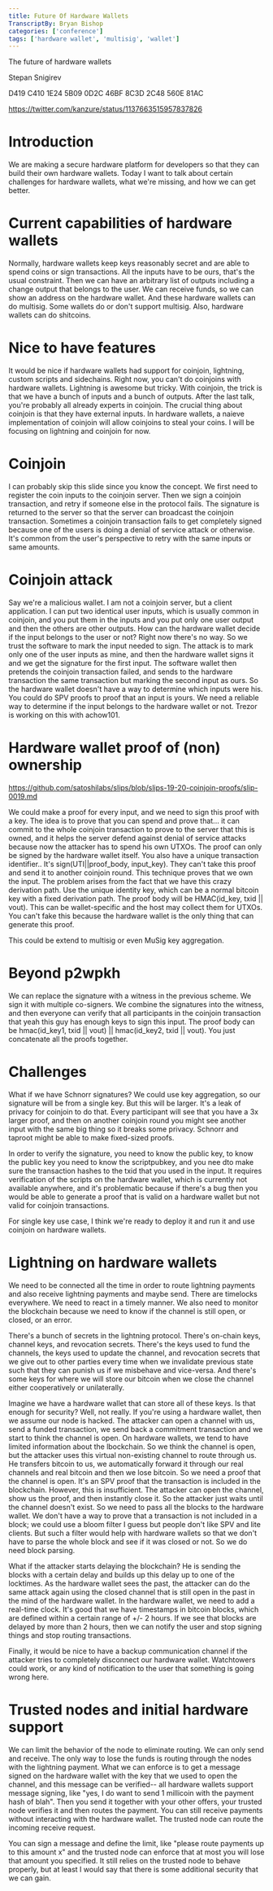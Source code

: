 ```yaml
---
title: Future Of Hardware Wallets
TranscriptBy: Bryan Bishop
categories: ['conference']
tags: ['hardware wallet', 'multisig', 'wallet']
---
```


The future of hardware wallets

Stepan Snigirev

D419 C410 1E24 5B09 0D2C 46BF 8C3D 2C48 560E 81AC

<https://twitter.com/kanzure/status/1137663515957837826>

# Introduction

We are making a secure hardware platform for developers so that they can build their own hardware wallets. Today I want to talk about certain challenges for hardware wallets, what we're missing, and how we can get better.

# Current capabilities of hardware wallets

Normally, hardware wallets keep keys reasonably secret and are able to spend coins or sign transactions. All the inputs have to be ours, that's the usual constraint. Then we can have an arbitrary list of outputs including a change output that belongs to the user. We can receive funds, so we can show an address on the hardware wallet. And these hardware wallets can do multisig. Some wallets do or don't support multisig. Also, hardware wallets can do shitcoins.

# Nice to have features

It would be nice if hardware wallets had support for coinjoin, lightning, custom scripts and sidechains. Right now, you can't do coinjoins with hardware wallets. Lightning is awesome but tricky. With coinjoin, the trick is that we have a bunch of inputs and a bunch of outputs. After the last talk, you're probably all already experts in coinjoin. The crucial thing about coinjoin is that they have external inputs. In hardware wallets, a naieve implementation of coinjoin will allow coinjoins to steal your coins. I will be focusing on lightning and coinjoin for now.

# Coinjoin

I can probably skip this slide since you know the concept. We first need to register the coin inputs to the coinjoin server. Then we sign a coinjoin transaction, and retry if someone else in the protocol fails. The signature is returned to the server so that the server can broadcast the coinjoin transaction. Sometimes a coinjoin transaction fails to get completely signed because one of the users is doing a denial of service attack or otherwise. It's common from the user's perspective to retry with the same inputs or same amounts.

# Coinjoin attack

Say we're a malicious wallet. I am not a coinjoin server, but a client application. I can put two identical user inputs, which is usually common in coinjoin, and you put them in the inputs and you put only one user output and then the others are other outputs. How can the hardware wallet decide if the input belongs to the user or not? Right now there's no way. So we trust the software to mark the input needed to sign. The attack is to mark only one of the user inputs as mine, and then the hardware wallet signs it and we get the signature for the first input. The software wallet then pretends the coinjoin transaction failed, and sends to the hardware transaction the same transaction but marking the second input as ours. So the hardware wallet doesn't have a way to determine which inputs were his. You could do SPV proofs to proof that an input is yours. We need a reliable way to determine if the input belongs to the hardware wallet or not. Trezor is working on this with achow101.

# Hardware wallet proof of (non) ownership

<https://github.com/satoshilabs/slips/blob/slips-19-20-coinjoin-proofs/slip-0019.md>

We could make a proof for every input, and we need to sign this proof with a key. The idea is to prove that you can spend and prove that... it can commit to the whole coinjoin transaction to prove to the server that this is owned, and it helps the server defend against denial of service attacks because now the attacker has to spend his own UTXOs. The proof can only be signed by the hardware wallet itself. You also have a unique transaction identifier.. It's sign(UTI||proof\_body, input\_key). They can't take this proof and send it to another coinjoin round. This technique proves that we own the input. The problem arises from the fact that we have this crazy derivation path.  Use the unique identity key, which can be a normal bitcoin key with a fixed derivation path.  The proof body will be HMAC(id\_key, txid || vout). This can be wallet-specific and the host may collect them for UTXOs. You can't fake this because the hardware wallet is the only thing that can generate this proof.

This could be extend to multisig or even MuSig key aggregation.

# Beyond p2wpkh

We can replace the signature with a witness in the previous scheme. We sign it with multiple co-signers. We combine the signatures into the witness, and then everyone can verify that all participants in the coinjoin transaction that yeah this guy has enough keys to sign this input. The proof body can be hmac(id\_key1, txid || vout) || hmac(id\_key2, txid || vout). You just concatenate all the proofs together.

# Challenges

What if we have Schnorr signatures? We could use key aggregation, so our signature will be from a single key. But this will be larger. It's a leak of privacy for coinjoin to do that. Every participant will see that you have a 3x larger proof, and then on another coinjoin round you might see another input with the same big thing so it breaks some privacy. Schnorr and taproot might be able to make fixed-sized proofs.

In order to verify the signature, you need to know the public key, to know the public key you need to know the scriptpubkey, and you nee dto make sure the transaction hashes to the txid that you used in the input. It requires verification of the scripts on the hardware wallet, which is currently not available anywhere, and it's problematic because if there's a bug then you would be able to generate a proof that is valid on a hardware wallet but not valid for coinjoin transactions.

For single key use case, I think we're ready to deploy it and run it and use coinjoin on hardware wallets.

# Lightning on hardware wallets

We need to be connected all the time in order to route lightning payments and also receive lightning payments and maybe send. There are timelocks everywhere. We need to react in a timely manner. We also need to monitor the blockchain because we need to know if the channel is still open, or closed, or an error.

There's a bunch of secrets in the lightning protocol. There's on-chain keys, channel keys, and revocation secrets. There's the keys used to fund the channels, the keys used to update the channel, and revocation secrets that we give out to other parties every time when we invalidate previous state such that they can punish us if we misbehave and vice-versa. And there's some keys for where we will store our bitcoin when we close the channel either cooperatively or unilaterally.

Imagine we have a hardware wallet that can store all of these keys. Is that enough for security? Well, not really. If you're using a hardware wallet, then we assume our node is hacked. The attacker can open a channel with us, send a funded transaction, we send back a commitment transaction and we start to think the channel is open. On hardware wallets, we tend to have limited information about the lbockchain. So we think the channel is open, but the attacker uses this virtual non-existing channel to route through us. He transfers bitcoin to us, we automatically forward it through our real channels and real bitcoin and then we lose bitcoin. So we need a proof that the channel is open. It's an SPV proof that the transaction is included in the blockchain. However, this is insufficient. The attacker can open the channel, show us the proof, and then instantly close it. So the attacker just waits until the channel doesn't exist. So we need to pass all the blocks to the hardware wallet. We don't have a way to prove that a transaction is not included in a block; we could use a bloom filter I guess but people don't like SPV and lite clients. But such a filter would help with hardware wallets so that we don't have to parse the whole block and see if it was closed or not. So we do need block parsing.

What if the attacker starts delaying the blockchain? He is sending the blocks with a certain delay and builds up this delay up to one of the locktimes. As the hardware wallet sees the past, the attacker can do the same attack again using the closed channel that is still open in the past in the mind of the hardware wallet. In the hardware wallet, we need to add a real-time clock. It's good that we have timestamps in bitcoin blocks, which are defined within a certain range of +/- 2 hours. If we see that blocks are delayed by more than 2 hours, then we can notify the user and stop signing things and stop routing transactions.

Finally, it would be nice to have a backup communication channel if the attacker tries to completely disconnect our hardware wallet. Watchtowers could work, or any kind of notification to the user that something is going wrong here.

# Trusted nodes and initial hardware support

We can limit the behavior of the node to eliminate routing. We can only send and receive. The only way to lose the funds is routing through the nodes with the lightning payment. What we can enforce is to get a message signed on the hardware wallet with the key that we used to open the channel, and this message can be verified-- all hardware wallets support message signing, like "yes, I do want to send 1 millicoin with the payment hash of blah". Then you send it together with your other offers, your trusted node verifies it and then routes the payment. You can still receive payments without interacting with the hardware wallet. The trusted node can route the incoming receive request.

You can sign a message and define the limit, like "please route payments up to this amount x" and the trusted node can enforce that at most you will lose that amount you specified. It still relies on the trusted node to behave properly, but at least I would say that there is some additional security that we can gain.
